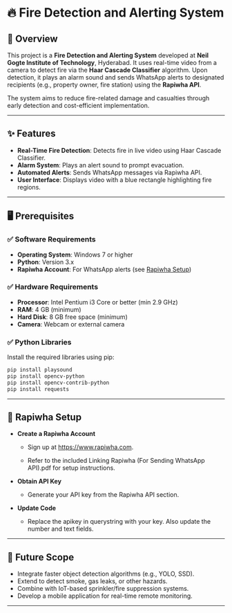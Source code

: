 # 🔥 Fire Detection and Alerting System

## 📝 Overview

This project is a **Fire Detection and Alerting System** developed at **Neil Gogte Institute of Technology**, Hyderabad. It uses real-time video from a camera to detect fire via the **Haar Cascade Classifier** algorithm. Upon detection, it plays an alarm sound and sends WhatsApp alerts to designated recipients (e.g., property owner, fire station) using the **Rapiwha API**.

The system aims to reduce fire-related damage and casualties through early detection and cost-efficient implementation.

---

## ✨ Features

- **Real-Time Fire Detection**: Detects fire in live video using Haar Cascade Classifier.
- **Alarm System**: Plays an alert sound to prompt evacuation.
- **Automated Alerts**: Sends WhatsApp messages via Rapiwha API.
- **User Interface**: Displays video with a blue rectangle highlighting fire regions.

---

## 🖥️ Prerequisites

### ✅ Software Requirements

- **Operating System**: Windows 7 or higher
- **Python**: Version 3.x
- **Rapiwha Account**: For WhatsApp alerts (see [Rapiwha Setup](#📲-rapiwha-setup))

### ✅ Hardware Requirements

- **Processor**: Intel Pentium i3 Core or better (min 2.9 GHz)
- **RAM**: 4 GB (minimum)
- **Hard Disk**: 8 GB free space (minimum)
- **Camera**: Webcam or external camera

### ✅ Python Libraries

Install the required libraries using pip:

```bash
pip install playsound
pip install opencv-python
pip install opencv-contrib-python
pip install requests

```
---
## 📲 Rapiwha Setup

- **Create a Rapiwha Account**
    - Sign up at https://www.rapiwha.com.

     - Refer to the included Linking Rapiwha (For Sending WhatsApp API).pdf for setup instructions.

- **Obtain API Key**
    - Generate your API key from the Rapiwha API section.

- **Update Code**
    - Replace the apikey in querystring with your key. Also update the number and text fields.

---

## 🔭 Future Scope

- Integrate faster object detection algorithms (e.g., YOLO, SSD).
- Extend to detect smoke, gas leaks, or other hazards.
- Combine with IoT-based sprinkler/fire suppression systems.
- Develop a mobile application for real-time remote monitoring.

---

